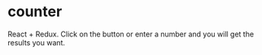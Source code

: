 # counter
React + Redux. 
Click on the button or enter a number and you will get the results you want.

